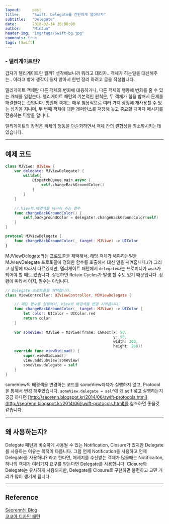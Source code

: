 ```yaml
---
layout:     post
title:      "Swift. Delegate를 간단하게 알아보자"
subtitle:   "Delegate"
date:       2018-02-14 16:00:00
author:     "MinJun"
header-img: "img/tags/Swift-bg.jpg"
comments: true 
tags: [Swift]
---
```


### - 델리게이트란?

갑자기 델리게이트란 뭘까? 생각해보니까 뭐라고 대리자.. 객체가 하는일을 대신해주는.. 이라고 밖에 생각이 들지 않아서 한번 정리 하려고 글을 작성합니다. 

델리게이트 객체란 다른 객체의 변화에 대응하거나, 다른 객체의 행동에 변화를 줄 수 있는 개체를 일컫는다. 델리게이트 패턴의 기본적인 원칙은, 두 객체가 힘을 합쳐서 문제를 해결한다는 것입니다. 첫번째 객체는 매우 범용적으로 여러 가지 상황에 재사용할 수 있는 성격을 지니며, 두 번째 객체에 대한 레퍼런스를 저장해 놓고 중요할 때마다 메시지를 전송하는 역할을 합니다. 

델리게이트의 장점은 객체의 행동을 단순화하면서 객체 간의 결합성을 최소화시키는데 있습니다. 

---

## 예제 코드 <br> 

```swift
class MJViwe: UIView {
    var delegate: MJViewDelegate? {
        willSet{
            DispatchQueue.main.async {
                self.changeBackGroundColor()
            }
        }
    }
    
    // View의 배경색을 바꾸어 주는 함수
    func changeBackGroundColor() {
        self.backgroundColor = delegate?.changeBackGroundColor(self)
    }
}

protocol MJViewDelegate {
    func changeBackGroundColor(_ target: MJViwe) -> UIColor
}
``` 


MJViewDelegate라는 프로토콜을 체택해서, 해당 객체가 해야하는일을 MJviewDelegate 프로토콜에 정의한 함수를 호출해서 대신 일을 시켜줍니다.(?) 그리고 상황에 따라서 다르겠지만, 델리게이트 패턴에서 `delegate`라는 프로퍼티가 `weak`가 되어야 할 때도 있습니다. 잘못하면 Retain Cycles가 발생 할 수도 있기 때문입니다. 상황에 따라서 이지, 필수는 아닙니다. <br>


```swift
// Delegate 프로토콜을 채택합니다.
class ViewController: UIViewController, MJViewDelegate {

	// 해당 함수를 실행해서, View의 배경색을 변경 시켜줍니다.
    func changeBackGroundColor(_ target: MJViwe) -> UIColor {
        let color: UIColor = UIColor.red
        return color
    }
    
    var someView: MJViwe = MJViwe(frame: CGRect(x: 50,
                                                y: 50,
                                                width: 200,
                                                height: 200))
    override func viewDidLoad() {
        super.viewDidLoad()
        view.addSubview(someView)
        someView.delegate = self
    }
}
``` 

someView의 배경색을 변경하는 코드를 someView자체가 실행하지 않고, Protocol을 통해서 변경 해주었습니다. `someView.delegate = self`에 왜 self 넣고 실행하는지 궁금 하다면 [http://seorenn.blogspot.kr/2014/06/swift-protocols.html](http://seorenn.blogspot.kr/2014/06/swift-protocols.html)를 참조하면 좋을것 같습니다. <br>

---

## 왜 사용하는지?

Delegate 패턴과 비슷하게 사용될 수 있는 Notification, Closure가 있지만 Delegate를 사용하는 이유는 목적이 다릅니다. 그럼 언제 Notification을 사용하고 언제 Delegate를 사용하냐? 라고 한다면, 메세지를 수신받는 객체가 많을때는 Notificaiton, 하나의 객체가 여러가지 요구를 받는다면 Delegate를 사용합니다. Closure와 Delegate는 유사하게 사용되지만, Delegate를 Closure로 구현하면 불편하고 고민 거리가 많이 생기게 됩니다. 

---

## Reference 

[Seorenn님 Blog](http://seorenn.blogspot.kr/2015/01/swift-delegation-pattern.html)<br>
[코코아 디자인 패턴](http://book.naver.com/bookdb/book_detail.nhn?bid=6461501)




